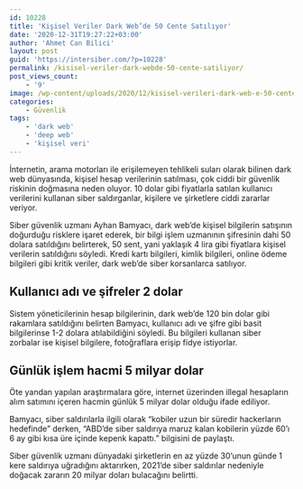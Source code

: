 ```yaml
---
id: 10228
title: 'Kişisel Veriler Dark Web’de 50 Cente Satılıyor'
date: '2020-12-31T19:27:22+03:00'
author: 'Ahmet Can Bilici'
layout: post
guid: 'https://intersiber.com/?p=10228'
permalink: /kisisel-veriler-dark-webde-50-cente-satiliyor/
post_views_count:
    - '9'
image: /wp-content/uploads/2020/12/kisisel-verileri-dark-web-e-50-cente-satiyorlar.jpg
categories:
    - Güvenlik
tags:
    - 'dark web'
    - 'deep web'
    - 'kişisel veri'
---
```


İnternetin, arama motorları ile erişilemeyen tehlikeli suları olarak bilinen dark web dünyasında, kişisel hesap verilerinin satılması, çok ciddi bir güvenlik riskinin doğmasına neden oluyor. 10 dolar gibi fiyatlarla satılan kullanıcı verilerini kullanan siber saldırganlar, kişilere ve şirketlere ciddi zararlar veriyor.

Siber güvenlik uzmanı Ayhan Bamyacı, dark web’de kişisel bilgilerin satışının doğurduğu risklere işaret ederek, bir bilgi işlem uzmanının şifresinin dahi 50 dolara satıldığını belirterek, 50 sent, yani yaklaşık 4 lira gibi fiyatlara kişisel verilerin satıldığını söyledi. Kredi kartı bilgileri, kimlik bilgileri, online ödeme bilgileri gibi kritik veriler, dark web’de siber korsanlarca satılıyor.

## Kullanıcı adı ve şifreler 2 dolar

Sistem yöneticilerinin hesap bilgilerinin, dark web’de 120 bin dolar gibi rakamlara satıldığını belirten Bamyacı, kullanıcı adı ve şifre gibi basit bilgilerinse 1-2 dolara atılabildiğini söyledi. Bu bilgileri kullanan siber zorbalar ise kişisel bilgilere, fotoğraflara erişip fidye istiyorlar.

## Günlük işlem hacmi 5 milyar dolar

Öte yandan yapılan araştırmalara göre, internet üzerinden illegal hesapların alım satımını içeren hacmin günlük 5 milyar dolar olduğu ifade ediliyor.

Bamyacı, siber saldırılarla ilgili olarak “kobiler uzun bir süredir hackerların hedefinde” derken, “ABD’de siber saldırıya maruz kalan kobilerin yüzde 60’ı 6 ay gibi kısa üre içinde kepenk kapattı.” bilgisini de paylaştı.

Siber güvenlik uzmanı dünyadaki şirketlerin en az yüzde 30’unun günde 1 kere saldırıya uğradığını aktarırken, 2021’de siber saldırılar nedeniyle doğacak zararın 20 milyar doları bulacağını belirtti.